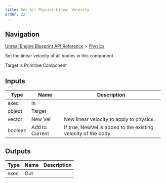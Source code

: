 ```yaml
---
title: Set All Physics Linear Velocity
order: 22
---
```

## Navigation

[Unreal Engine Blueprint API Reference](https://dev.epicgames.com/documentation/en-us/unreal-engine/BlueprintAPI) > [Physics](https://dev.epicgames.com/documentation/en-us/unreal-engine/BlueprintAPI/Physics)

Set the linear velocity of all bodies in this component.

Target is Primitive Component

## Inputs

| Type | Name | Description |
| --- | --- | --- |
| exec | In |  |
| object | Target |  |
| vector | New Vel | New linear velocity to apply to physics. |
| boolean | Add to Current | If true, NewVel is added to the existing velocity of the body. |

## Outputs

| Type | Name | Description |
| --- | --- | --- |
| exec | Out |  |
